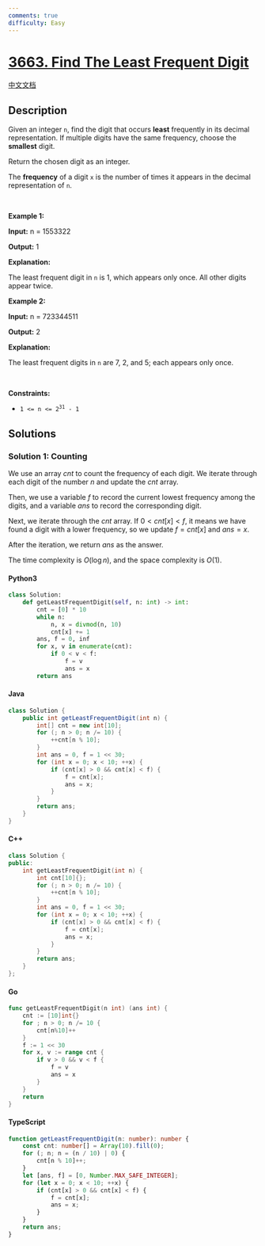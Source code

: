 ```yaml
---
comments: true
difficulty: Easy
---
```


<!-- problem:start -->

# [3663. Find The Least Frequent Digit](https://leetcode.com/problems/find-the-least-frequent-digit)

[中文文档](/solution/3600-3699/3663.Find%20The%20Least%20Frequent%20Digit/README.md)

## Description

<!-- description:start -->

<p>Given an integer <code>n</code>, find the digit that occurs <strong>least</strong> frequently in its decimal representation. If multiple digits have the same frequency, choose the <strong>smallest</strong> digit.</p>

<p>Return the chosen digit as an integer.</p>
The <strong>frequency</strong> of a digit <code>x</code> is the number of times it appears in the decimal representation of <code>n</code>.
<p>&nbsp;</p>
<p><strong class="example">Example 1:</strong></p>

<div class="example-block">
<p><strong>Input:</strong> <span class="example-io">n = 1553322</span></p>

<p><strong>Output:</strong> 1</p>

<p><strong>Explanation:</strong></p>

<p>The least frequent digit in <code>n</code> is 1, which appears only once. All other digits appear twice.</p>
</div>

<p><strong class="example">Example 2:</strong></p>

<div class="example-block">
<p><strong>Input:</strong> <span class="example-io">n = 723344511</span></p>

<p><strong>Output:</strong> 2</p>

<p><strong>Explanation:</strong></p>

<p>The least frequent digits in <code>n</code> are 7, 2, and 5; each appears only once.</p>
</div>

<p>&nbsp;</p>
<p><strong>Constraints:</strong></p>

<ul>
	<li><code>1 &lt;= n &lt;= 2<sup>31</sup>​​​​​​​ - 1</code></li>
</ul>

<!-- description:end -->

## Solutions

<!-- solution:start -->

### Solution 1: Counting

We use an array $\textit{cnt}$ to count the frequency of each digit. We iterate through each digit of the number $n$ and update the $\textit{cnt}$ array.

Then, we use a variable $f$ to record the current lowest frequency among the digits, and a variable $\textit{ans}$ to record the corresponding digit.

Next, we iterate through the $\textit{cnt}$ array. If $0 < \textit{cnt}[x] < f$, it means we have found a digit with a lower frequency, so we update $f = \textit{cnt}[x]$ and $\textit{ans} = x$.

After the iteration, we return $\textit{ans}$ as the answer.

The time complexity is $O(\log n)$, and the space complexity is $O(1)$.

<!-- tabs:start -->

#### Python3

```python
class Solution:
    def getLeastFrequentDigit(self, n: int) -> int:
        cnt = [0] * 10
        while n:
            n, x = divmod(n, 10)
            cnt[x] += 1
        ans, f = 0, inf
        for x, v in enumerate(cnt):
            if 0 < v < f:
                f = v
                ans = x
        return ans
```

#### Java

```java
class Solution {
    public int getLeastFrequentDigit(int n) {
        int[] cnt = new int[10];
        for (; n > 0; n /= 10) {
            ++cnt[n % 10];
        }
        int ans = 0, f = 1 << 30;
        for (int x = 0; x < 10; ++x) {
            if (cnt[x] > 0 && cnt[x] < f) {
                f = cnt[x];
                ans = x;
            }
        }
        return ans;
    }
}
```

#### C++

```cpp
class Solution {
public:
    int getLeastFrequentDigit(int n) {
        int cnt[10]{};
        for (; n > 0; n /= 10) {
            ++cnt[n % 10];
        }
        int ans = 0, f = 1 << 30;
        for (int x = 0; x < 10; ++x) {
            if (cnt[x] > 0 && cnt[x] < f) {
                f = cnt[x];
                ans = x;
            }
        }
        return ans;
    }
};
```

#### Go

```go
func getLeastFrequentDigit(n int) (ans int) {
	cnt := [10]int{}
	for ; n > 0; n /= 10 {
		cnt[n%10]++
	}
	f := 1 << 30
	for x, v := range cnt {
		if v > 0 && v < f {
			f = v
			ans = x
		}
	}
	return
}
```

#### TypeScript

```ts
function getLeastFrequentDigit(n: number): number {
    const cnt: number[] = Array(10).fill(0);
    for (; n; n = (n / 10) | 0) {
        cnt[n % 10]++;
    }
    let [ans, f] = [0, Number.MAX_SAFE_INTEGER];
    for (let x = 0; x < 10; ++x) {
        if (cnt[x] > 0 && cnt[x] < f) {
            f = cnt[x];
            ans = x;
        }
    }
    return ans;
}
```

<!-- tabs:end -->

<!-- solution:end -->

<!-- problem:end -->
